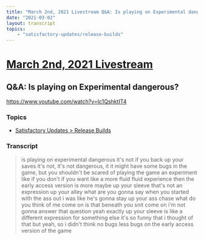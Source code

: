 ```yaml
---
title: "March 2nd, 2021 Livestream Q&A: Is playing on Experimental dangerous?"
date: "2021-03-02"
layout: transcript
topics:
    - "satisfactory-updates/release-builds"
---
```

# [March 2nd, 2021 Livestream](../2021-03-02.md)
## Q&A: Is playing on Experimental dangerous?
https://www.youtube.com/watch?v=Ic1QshktIT4

### Topics
* [Satisfactory Updates > Release Builds](../topics/satisfactory-updates/release-builds.md)

### Transcript

> is playing on experimental dangerous it's not if you back up your saves it's not, it's not dangerous, it it might have some bugs in the game, but you shouldn't be scared of playing the game an experiment like if you don't if you want like a more fluid fluid experience then the early access version is more maybe up your sleeve that's not an expression up your alley what are you gonna say when you started with the ass out i was like he's gonna stay up your ass chase what do you think of me come on is that beneath you snit come on i'm not gonna answer that question yeah exactly up your sleeve is like a different expression for something else it's so funny that i thought of that but yeah, so i didn't think no bugs less bugs on the early access version of the game
